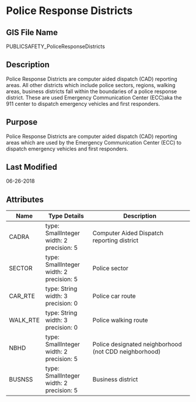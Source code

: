 # Police Response Districts
## GIS File Name
PUBLICSAFETY_PoliceResponseDistricts
## Description
<DIV STYLE="text-align:Left;"><DIV><DIV><P><SPAN>Police Response Districts are computer aided dispatch (CAD) reporting areas. All other districts which include police sectors, regions, walking areas, business districts fall within the boundaries of a police response district. These are used Emergency Communication Center (ECC)aka the 911 center to dispatch emergency vehicles and first responders. </SPAN></P></DIV></DIV></DIV>

## Purpose
Police Response Districts are computer aided dispatch (CAD) reporting areas which are used by the Emergency Communication Center (ECC) to dispatch emergency vehicles and first responders. 
## Last Modified
06-26-2018
## Attributes
|Name|Type Details|Description|
|----|------------|-----------|
|CADRA|type: SmallInteger<br/>width: 2<br/>precision: 5|Computer Aided Dispatch reporting district|
|SECTOR|type: SmallInteger<br/>width: 2<br/>precision: 5|Police sector|
|CAR_RTE|type: String<br/>width: 3<br/>precision: 0|Police car route|
|WALK_RTE|type: String<br/>width: 3<br/>precision: 0|Police walking route|
|NBHD|type: SmallInteger<br/>width: 2<br/>precision: 5|Police designated neighborhood (not CDD neighborhood)|
|BUSNSS|type: SmallInteger<br/>width: 2<br/>precision: 5|Business district|
